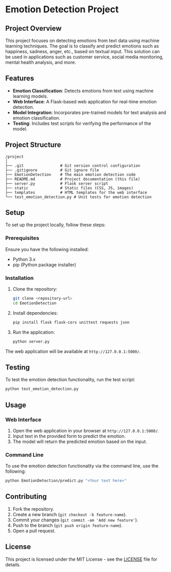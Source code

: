 
# Emotion Detection Project

## Project Overview

This project focuses on detecting emotions from text data using machine learning techniques. The goal is to classify and predict emotions such as happiness, sadness, anger, etc., based on textual input. This solution can be used in applications such as customer service, social media monitoring, mental health analysis, and more.

## Features

- **Emotion Classification**: Detects emotions from text using machine learning models.
- **Web Interface**: A Flask-based web application for real-time emotion detection.
- **Model Integration**: Incorporates pre-trained models for text analysis and emotion classification.
- **Testing**: Includes test scripts for verifying the performance of the model.

## Project Structure

```
/project
│
├── .git                # Git version control configuration
├── .gitignore          # Git ignore file
├── EmotionDetection    # The main emotion detection code
├── README.md           # Project documentation (this file)
├── server.py           # Flask server script
├── static              # Static files (CSS, JS, images)
├── templates           # HTML templates for the web interface
└── test_emotion_detection.py # Unit tests for emotion detection
```

## Setup

To set up the project locally, follow these steps:

### Prerequisites

Ensure you have the following installed:

- Python 3.x
- pip (Python package installer)

### Installation

1. Clone the repository:
   ```bash
   git clone <repository-url>
   cd EmotionDetection
   ```

2. Install dependencies:
   ``` bash
   pip install flask flask-cors unittest requests json
   ```

3. Run the application:
   ```bash
   python server.py
   ```

The web application will be available at `http://127.0.0.1:5000/`.

## Testing

To test the emotion detection functionality, run the test script:

```bash
python test_emotion_detection.py
```

## Usage

### Web Interface

1. Open the web application in your browser at `http://127.0.0.1:5000/`.
2. Input text in the provided form to predict the emotion.
3. The model will return the predicted emotion based on the input.

### Command Line

To use the emotion detection functionality via the command line, use the following:

```bash
python EmotionDetection/predict.py "<Your text here>"
```

## Contributing

1. Fork the repository.
2. Create a new branch (`git checkout -b feature-name`).
3. Commit your changes (`git commit -am 'Add new feature'`).
4. Push to the branch (`git push origin feature-name`).
5. Open a pull request.

## License

This project is licensed under the MIT License - see the [LICENSE](LICENSE) file for details.
